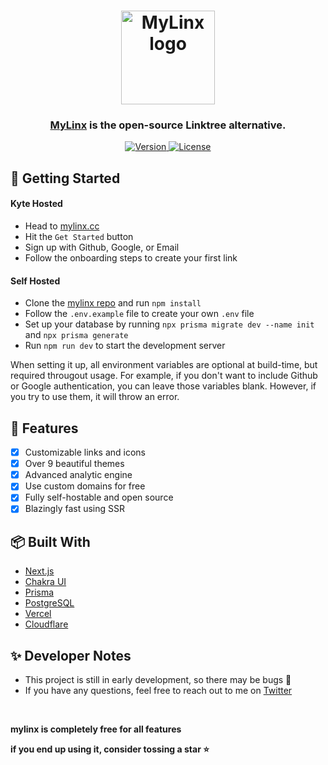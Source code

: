 <h1 align="center">
  <a href="https://MyLinx.io">
    <img alt="MyLinx logo" height="150" src="https://cdn.discordapp.com/attachments/820893881980813314/1178456136354119680/mylinx_logo_final.svg?ex=657635cd&is=6563c0cd&hm=3216ea73d8de1020bc0a06e5947c7ec8f3a98a5bba95d90928b45459c38bfb9d&">
  </a>
</h1>

<h3 align="center">
    <a href="https://MyLinx.cc">MyLinx</a> is the open-source Linktree alternative.
</h3>
<p align="center">
    <a href="https://github.com/asadbek064/mylinx/projects/1">
        <img src="https://img.shields.io/badge/%20Beta-4.1.0-%2303d2d4" alt="Version">
    </a>
    <a href="https://opensource.org/licenses/MIT">
        <img src="https://img.shields.io/badge/License-MIT-yellow.svg" alt="License"/>
    </a>

 
</p>

## 🚀 Getting Started

#### Kyte Hosted

- Head to [mylinx.cc](https://mylinx.cc)
- Hit the `Get Started` button
- Sign up with Github, Google, or Email
- Follow the onboarding steps to create your first link

#### Self Hosted

- Clone the [mylinx repo](httsp://github.com/asadbek064/mylinx) and run `npm install`
- Follow the `.env.example` file to create your own `.env` file
- Set up your database by running `npx prisma migrate dev --name init` and `npx prisma generate`
- Run `npm run dev` to start the development server

When setting it up, all environment variables are optional at build-time, but required througout usage. For example, if you don't want to include Github or Google authentication, you can leave those variables blank. However, if you try to use them, it will throw an error.

## 📝 Features

- [x] Customizable links and icons
- [x] Over 9 beautiful themes
- [x] Advanced analytic engine
- [x] Use custom domains for free
- [x] Fully self-hostable and open source
- [x] Blazingly fast using SSR

## 📦 Built With

- [Next.js](https://nextjs.org/)
- [Chakra UI](https://chakra-ui.com/)
- [Prisma](https://prisma.io/)
- [PostgreSQL](https://www.postgresql.org/)
- [Vercel](https://vercel.com/)
- [Cloudflare](https://cloudflare.com/)

## ✨ Developer Notes

- This project is still in early development, so there may be bugs 🐛
- If you have any questions, feel free to reach out to me on [Twitter](https://twitter.com/realAsadbekKarimov) 

<br />

**mylinx is completely free for all features**

**if you end up using it, consider tossing a star ⭐**
